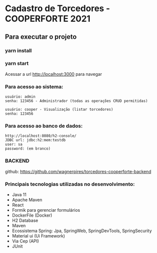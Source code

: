 # Cadastro de Torcedores - COOPERFORTE 2021

## Para executar o projeto

###  yarn install
###  yarn start

Acessar a url [http://localhost:3000](http://localhost:3000) para navegar

### Para acesso ao sistema:

    usuário: admin 
    senha: 123456 - Administrador (todas as operações CRUD permitidas)
	
	usuário: cooper - Visualização (listar torcedores)
	senha: 123456

### Para acesso ao banco de dados:

    http://localhost:8080/h2-console/
    JDBC url: jdbc:h2:mem:testdb
    user: sa
    password: (em branco)


### BACKEND

github: https://github.com/wagnerpires/torcedores-cooperforte-backend


### Principais tecnologias utilizadas no desenvolvimento:

* Java 11
* Apache Maven
* React
* Formik para gerenciar formulários
* DockerFile (Docker)
* H2 Database
* Maven
* Ecossistema Spring: Jpa, SpringWeb, SpringDevTools, SpringSecurity
* Material ui (Ui Framework)
* Via Cep (API)
* JUnit
	



